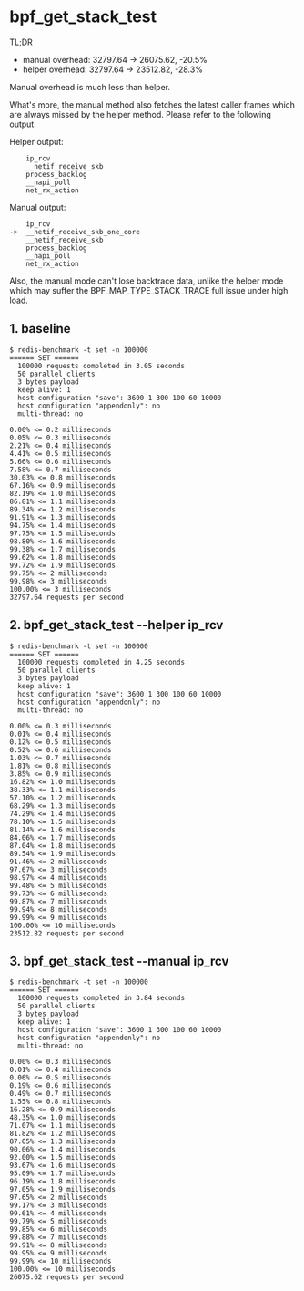 # bpf_get_stack_test

TL;DR

* manual overhead: 32797.64 -> 26075.62, -20.5%
* helper overhead: 32797.64 -> 23512.82, -28.3%

Manual overhead is much less than helper.

What's more, the manual method also fetches the latest caller frames which are always missed by the helper method. Please refer to the following output.

Helper output:
```
    ip_rcv
    __netif_receive_skb
    process_backlog
    __napi_poll
    net_rx_action
```

Manual output:
```
    ip_rcv
->  __netif_receive_skb_one_core
    __netif_receive_skb
    process_backlog
    __napi_poll
    net_rx_action
```

Also, the manual mode can't lose backtrace data, unlike the helper mode which may suffer the BPF_MAP_TYPE_STACK_TRACE full issue under high load.

## 1. baseline

```shell
$ redis-benchmark -t set -n 100000
====== SET ======
  100000 requests completed in 3.05 seconds
  50 parallel clients
  3 bytes payload
  keep alive: 1
  host configuration "save": 3600 1 300 100 60 10000
  host configuration "appendonly": no
  multi-thread: no

0.00% <= 0.2 milliseconds
0.05% <= 0.3 milliseconds
2.21% <= 0.4 milliseconds
4.41% <= 0.5 milliseconds
5.66% <= 0.6 milliseconds
7.58% <= 0.7 milliseconds
30.03% <= 0.8 milliseconds
67.16% <= 0.9 milliseconds
82.19% <= 1.0 milliseconds
86.81% <= 1.1 milliseconds
89.34% <= 1.2 milliseconds
91.91% <= 1.3 milliseconds
94.75% <= 1.4 milliseconds
97.75% <= 1.5 milliseconds
98.80% <= 1.6 milliseconds
99.38% <= 1.7 milliseconds
99.62% <= 1.8 milliseconds
99.72% <= 1.9 milliseconds
99.75% <= 2 milliseconds
99.98% <= 3 milliseconds
100.00% <= 3 milliseconds
32797.64 requests per second
```

## 2. bpf_get_stack_test --helper ip_rcv

```shell
$ redis-benchmark -t set -n 100000
====== SET ======
  100000 requests completed in 4.25 seconds
  50 parallel clients
  3 bytes payload
  keep alive: 1
  host configuration "save": 3600 1 300 100 60 10000
  host configuration "appendonly": no
  multi-thread: no

0.00% <= 0.3 milliseconds
0.01% <= 0.4 milliseconds
0.12% <= 0.5 milliseconds
0.52% <= 0.6 milliseconds
1.03% <= 0.7 milliseconds
1.81% <= 0.8 milliseconds
3.85% <= 0.9 milliseconds
16.82% <= 1.0 milliseconds
38.33% <= 1.1 milliseconds
57.10% <= 1.2 milliseconds
68.29% <= 1.3 milliseconds
74.29% <= 1.4 milliseconds
78.10% <= 1.5 milliseconds
81.14% <= 1.6 milliseconds
84.06% <= 1.7 milliseconds
87.04% <= 1.8 milliseconds
89.54% <= 1.9 milliseconds
91.46% <= 2 milliseconds
97.67% <= 3 milliseconds
98.97% <= 4 milliseconds
99.48% <= 5 milliseconds
99.73% <= 6 milliseconds
99.87% <= 7 milliseconds
99.94% <= 8 milliseconds
99.99% <= 9 milliseconds
100.00% <= 10 milliseconds
23512.82 requests per second
```

## 3. bpf_get_stack_test --manual ip_rcv

```
$ redis-benchmark -t set -n 100000
====== SET ======
  100000 requests completed in 3.84 seconds
  50 parallel clients
  3 bytes payload
  keep alive: 1
  host configuration "save": 3600 1 300 100 60 10000
  host configuration "appendonly": no
  multi-thread: no

0.00% <= 0.3 milliseconds
0.01% <= 0.4 milliseconds
0.06% <= 0.5 milliseconds
0.19% <= 0.6 milliseconds
0.49% <= 0.7 milliseconds
1.55% <= 0.8 milliseconds
16.28% <= 0.9 milliseconds
48.35% <= 1.0 milliseconds
71.07% <= 1.1 milliseconds
81.82% <= 1.2 milliseconds
87.05% <= 1.3 milliseconds
90.06% <= 1.4 milliseconds
92.00% <= 1.5 milliseconds
93.67% <= 1.6 milliseconds
95.09% <= 1.7 milliseconds
96.19% <= 1.8 milliseconds
97.05% <= 1.9 milliseconds
97.65% <= 2 milliseconds
99.17% <= 3 milliseconds
99.61% <= 4 milliseconds
99.79% <= 5 milliseconds
99.85% <= 6 milliseconds
99.88% <= 7 milliseconds
99.91% <= 8 milliseconds
99.95% <= 9 milliseconds
99.99% <= 10 milliseconds
100.00% <= 10 milliseconds
26075.62 requests per second
```
